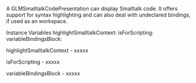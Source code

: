 A GLMSmalltalkCodePresentation can display Smalltalk code. It offers support for syntax highlighting and can also deal with undeclared bindings, if used as an workspace.Instance Variables	highlightSmalltalkContext:		<Object>	isForScripting:		<Object>	variableBindingsBlock:		<Object>highlightSmalltalkContext	- xxxxxisForScripting	- xxxxxvariableBindingsBlock	- xxxxx